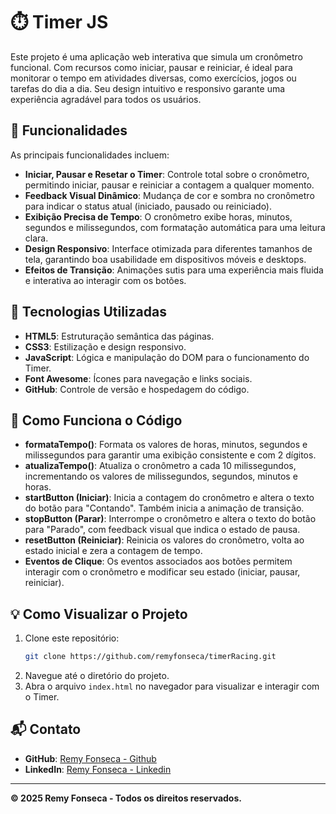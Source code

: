 # ⏱️ Timer JS

Este projeto é uma aplicação web interativa que simula um cronômetro funcional. Com recursos como iniciar, pausar e reiniciar, é ideal para monitorar o tempo em atividades diversas, como exercícios, jogos ou tarefas do dia a dia. Seu design intuitivo e responsivo garante uma experiência agradável para todos os usuários.

## 🚀 Funcionalidades

As principais funcionalidades incluem:

- **Iniciar, Pausar e Resetar o Timer**: Controle total sobre o cronômetro, permitindo iniciar, pausar e reiniciar a contagem a qualquer momento.
- **Feedback Visual Dinâmico**: Mudança de cor e sombra no cronômetro para indicar o status atual (iniciado, pausado ou reiniciado).
- **Exibição Precisa de Tempo**: O cronômetro exibe horas, minutos, segundos e milissegundos, com formatação automática para uma leitura clara.
- **Design Responsivo**: Interface otimizada para diferentes tamanhos de tela, garantindo boa usabilidade em dispositivos móveis e desktops.
- **Efeitos de Transição**: Animações sutis para uma experiência mais fluida e interativa ao interagir com os botões.

## 🎨 Tecnologias Utilizadas

- **HTML5**: Estruturação semântica das páginas.
- **CSS3**: Estilização e design responsivo.
- **JavaScript**: Lógica e manipulação do DOM para o funcionamento do Timer.
- **Font Awesome**: Ícones para navegação e links sociais.
- **GitHub**: Controle de versão e hospedagem do código.

## 🧩 Como Funciona o Código

- **formataTempo()**: Formata os valores de horas, minutos, segundos e milissegundos para garantir uma exibição consistente e com 2 dígitos.
- **atualizaTempo()**: Atualiza o cronômetro a cada 10 milissegundos, incrementando os valores de milissegundos, segundos, minutos e horas.
- **startButton (Iniciar)**: Inicia a contagem do cronômetro e altera o texto do botão para "Contando". Também inicia a animação de transição.
- **stopButton (Parar)**: Interrompe o cronômetro e altera o texto do botão para "Parado", com feedback visual que indica o estado de pausa.
- **resetButton (Reiniciar)**: Reinicia os valores do cronômetro, volta ao estado inicial e zera a contagem de tempo.
- **Eventos de Clique**: Os eventos associados aos botões permitem interagir com o cronômetro e modificar seu estado (iniciar, pausar, reiniciar).

## 💡 Como Visualizar o Projeto

1. Clone este repositório:
   ```bash
   git clone https://github.com/remyfonseca/timerRacing.git
   ```
2. Navegue até o diretório do projeto.
3. Abra o arquivo `index.html` no navegador para visualizar e interagir com o Timer.

## 📬 Contato

- **GitHub**: [Remy Fonseca - Github](https://github.com/remyfonseca)
- **LinkedIn**: [Remy Fonseca - Linkedin](https://www.linkedin.com/in/remyfonseca/)

---

**© 2025 Remy Fonseca - Todos os direitos reservados.**
